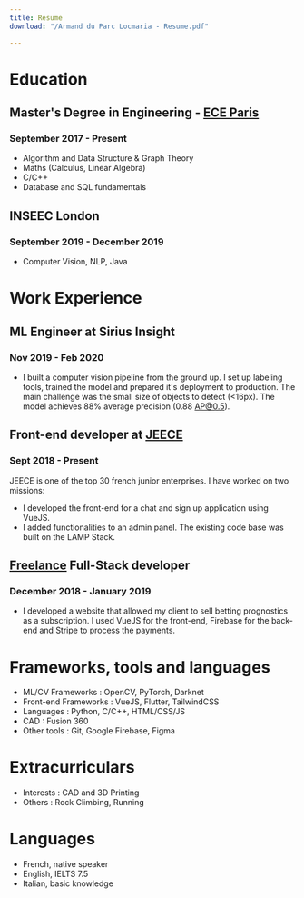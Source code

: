 ```yaml
---
title: Resume
download: "/Armand du Parc Locmaria - Resume.pdf"

---
```

# Education

## Master's Degree in Engineering - [ECE Paris](https://www.ece.fr/ecole-ingenieur/)

### September 2017 - Present

* Algorithm and Data Structure & Graph Theory
* Maths (Calculus, Linear Algebra)
* C/C++
* Database and SQL fundamentals

## INSEEC London

### September 2019 - December 2019

* Computer Vision, NLP, Java

# Work Experience

## ML Engineer at Sirius Insight

### Nov 2019 - Feb 2020  

* I built a computer vision pipeline from the ground up. I set up labeling tools, trained the model and prepared it's deployment to production. The main challenge was the small size of objects to detect (<16px). The model achieves 88% average precision (0.88 AP@0.5).

## Front-end developer at [JEECE](https://www.jeece.fr/)

### Sept 2018 - Present

JEECE is one of the top 30 french junior enterprises. I have worked on two missions:

* I developed the front-end for a chat and sign up application using VueJS.
* I added functionalities to an admin panel. The existing code base was built on the LAMP Stack.

## [Freelance](https://www.malt.fr/profile/armandduparclocmaria) Full-Stack developer

### December 2018 - January 2019

* I developed a website that allowed my client to sell betting prognostics as a subscription. I used VueJS for the front-end, Firebase for the back-end and Stripe to process the payments.

# Frameworks, tools and languages

* ML/CV Frameworks : OpenCV, PyTorch, Darknet
* Front-end Frameworks : VueJS, Flutter, TailwindCSS
* Languages : Python, C/C++, HTML/CSS/JS
* CAD : Fusion 360
* Other tools : Git, Google Firebase, Figma

# Extracurriculars

* Interests : CAD and 3D Printing
* Others : Rock Climbing, Running

# Languages

* French, native speaker
* English, IELTS 7.5
* Italian, basic knowledge